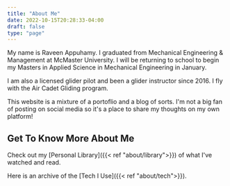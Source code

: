 ```yaml
---
title: "About Me"
date: 2022-10-15T20:28:33-04:00
draft: false
type: "page"
---
```


 My name is Raveen Appuhamy. I graduated from Mechanical Engineering & Management at McMaster University. I will be returning to school to begin my Masters in Applied Science in Mechanical Engineering in January.

I am also a licensed glider pilot and been a glider instructor since 2016. I fly with the Air Cadet Gliding program.

This website is a mixture of a portoflio and a blog of sorts. I'm not a big fan of posting on social media so it's a place to share my thoughts on my own platform! 

## Get To Know More About Me
Check out my [Personal Library]({{< ref "about/library">}}) of what I've watched and read.

Here is an archive of the [Tech I Use]({{< ref "about/tech">}}).
